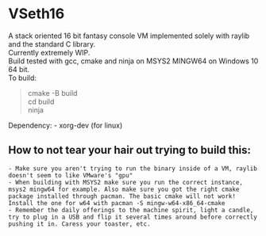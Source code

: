 # VSeth16
 A stack oriented 16 bit fantasy console VM implemented solely with raylib and the standard C library.  
 Currently extremely WIP.  
 Build tested with gcc, cmake and ninja on MSYS2 MINGW64 on Windows 10 64 bit.  
 To build:  
 > cmake -B build  
 > cd build  
 > ninja  

Dependency:
	- xorg-dev (for linux)

## How to not tear your hair out trying to build this:
	- Make sure you aren't trying to run the binary inside of a VM, raylib doesn't seem to like VMware's "gpu"
	- When building with MSYS2 make sure you run the correct instance, msys2 mingw64 for example. Also make sure you got the right cmake package installed through pacman. The basic cmake will not work! Install the one for w64 with pacman -S mingw-w64-x86_64-cmake
	- Remember the daily offerings to the machine spirit, light a candle, try to plug in a USB and flip it several times around before correctly pushing it in. Caress your toaster, etc.
	

